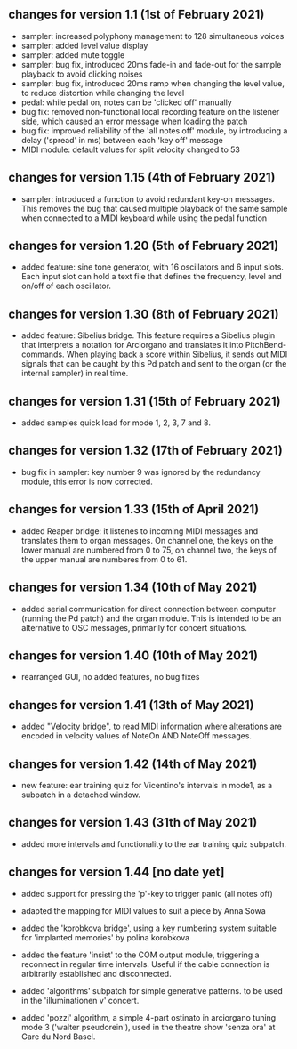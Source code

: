 ## changes for version 1.1 (1st of February 2021)

- sampler: increased polyphony management to 128 simultaneous voices
- sampler: added level value display
- sampler: added mute toggle
- sampler: bug fix, introduced 20ms fade-in and fade-out for the sample playback to avoid clicking noises
- sampler: bug fix, introduced 20ms ramp when changing the level value, to reduce distortion while changing the level
- pedal: while pedal on, notes can be 'clicked off' manually
- bug fix: removed non-functional local recording feature on the listener side, which caused an error message when loading the patch
- bug fix: improved reliability of the 'all notes off' module, by introducing a delay ('spread' in ms) between each 'key off' message
- MIDI module: default values for split velocity changed to 53


## changes for version 1.15 (4th of February 2021)

- sampler: introduced a function to avoid redundant key-on messages. This removes the bug that caused multiple playback of the same sample when connected to a MIDI keyboard while using the pedal function


## changes for version 1.20 (5th of February 2021)

- added feature: sine tone generator, with 16 oscillators and 6 input slots. Each input slot can hold a text file that defines the frequency, level and on/off of each oscillator.


## changes for version 1.30 (8th of February 2021)

- added feature: Sibelius bridge. This feature requires a Sibelius plugin that interprets a notation for Arciorgano and translates it into PitchBend-commands. When playing back a score within Sibelius, it sends out MIDI signals that can be caught by this Pd patch and sent to the organ (or the internal sampler) in real time.


## changes for version 1.31 (15th of February 2021)

- added samples quick load for mode 1, 2, 3, 7 and 8.


## changes for version 1.32 (17th of February 2021)

- bug fix in sampler: key number 9 was ignored by the redundancy module, this error is now corrected.

## changes for version 1.33 (15th of April 2021)

- added Reaper bridge: it listenes to incoming MIDI messages and translates them to organ messages. On channel one, the keys on the lower manual are numbered from 0 to 75, on channel two, the keys of the upper manual are numberes from 0 to 61.

## changes for version 1.34 (10th of May 2021)

- added serial communication for direct connection between computer (running the Pd patch) and the organ module. This is intended to be an alternative to OSC messages, primarily for concert situations.

## changes for version 1.40 (10th of May 2021)

- rearranged GUI, no added features, no bug fixes

## changes for version 1.41 (13th of May 2021)

- added "Velocity bridge", to read MIDI information where alterations are encoded in velocity values of NoteOn AND NoteOff messages. 

## changes for version 1.42 (14th of May 2021)

- new feature: ear training quiz for Vicentino's intervals in mode1, as a subpatch in a detached window.

## changes for version 1.43 (31th of May 2021)

- added more intervals and functionality to the ear training quiz subpatch.

## changes for version 1.44 [no date yet]

- added support for pressing the 'p'-key to trigger panic (all notes off)

- adapted the mapping for MIDI values to suit a piece by Anna Sowa

- added the 'korobkova bridge', using a key numbering system suitable for 'implanted memories' by polina korobkova

- added the feature 'insist' to the COM output module, triggering a reconnect in regular time intervals. Useful if the cable connection is arbitrarily established and disconnected.

- added 'algorithms' subpatch for simple generative patterns. to be used in the 'illuminationen v' concert.

- added 'pozzi' algorithm, a simple 4-part ostinato in arciorgano tuning mode 3 ('walter pseudorein'), used in the theatre show 'senza ora' at Gare du Nord Basel.
